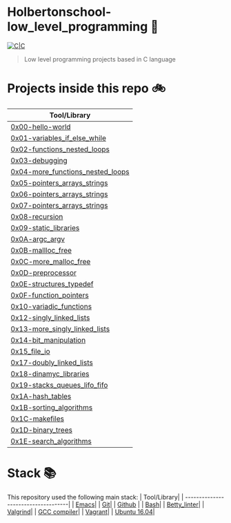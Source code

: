 # Holbertonschool-low_level_programming :floppy_disk:

[![C|C](https://img.shields.io/badge/C-770%20commits-orange.svg)](https://sourcerer.io/edward0rtiz)

> Low level programming projects based in C language

# Projects inside this repo :bike:

| Tool/Library| 
| ------------------------------------| 
| [0x00-hello-world](https://github.com/edward0rtiz/holbertonschool-low_level_programming/tree/master/0x00-hello_world)|
| [0x01-variables_if_else_while](https://github.com/edward0rtiz/holbertonschool-low_level_programming/tree/master/0x01-variables_if_else_while)|
| [0x02-functions_nested_loops](https://github.com/edward0rtiz/holbertonschool-low_level_programming/tree/master/0x02-functions_nested_loops)|
| [0x03-debugging](https://github.com/edward0rtiz/holbertonschool-low_level_programming/tree/master/0x03-debugging)|
| [0x04-more_functions_nested_loops](https://github.com/edward0rtiz/holbertonschool-low_level_programming/tree/master/0x04-more_functions_nested_loops)|
| [0x05-pointers_arrays_strings](https://github.com/edward0rtiz/holbertonschool-low_level_programming/tree/master/0x05-pointers_arrays_strings)|
| [0x06-pointers_arrays_strings](https://github.com/edward0rtiz/holbertonschool-low_level_programming/tree/master/0x06-pointers_arrays_strings)|
| [0x07-pointers_arrays_strings](https://github.com/edward0rtiz/holbertonschool-low_level_programming/tree/master/0x07-pointers_arrays_strings)|
| [0x08-recursion](https://github.com/edward0rtiz/holbertonschool-low_level_programming/tree/master/0x08-recursion)|
| [0x09-static_libraries](https://github.com/edward0rtiz/holbertonschool-low_level_programming/tree/master/0x09-static_libraries)|
| [0x0A-argc_argv](https://github.com/edward0rtiz/holbertonschool-low_level_programming/tree/master/0x0A-argc_argv)|
| [0x0B-mallloc_free](https://github.com/edward0rtiz/holbertonschool-low_level_programming/tree/master/0x0B-mallloc_free)|
| [0x0C-more_malloc_free](https://github.com/edward0rtiz/holbertonschool-low_level_programming/tree/master/0x0C-more_malloc_free)|
| [0x0D-preprocessor](https://github.com/edward0rtiz/holbertonschool-low_level_programming/tree/master/0x0D-preprocessor)|
| [0x0E-structures_typedef](https://github.com/edward0rtiz/holbertonschool-low_level_programming/tree/master/0x0E-structures_typedef)|
| [0x0F-function_pointers](https://github.com/edward0rtiz/holbertonschool-low_level_programming/tree/master/0x0F-function_pointers)|
| [0x10-variadic_functions](https://github.com/edward0rtiz/holbertonschool-low_level_programming/tree/master/0x10-variadic_functions)|
| [0x12-singly_linked_lists](https://github.com/edward0rtiz/holbertonschool-low_level_programming/tree/master/0x12-singly_linked_lists)|
| [0x13-more_singly_linked_lists](https://github.com/edward0rtiz/holbertonschool-low_level_programming/tree/master/0x13-more_singly_linked_lists)|
| [0x14-bit_manipulation](https://github.com/edward0rtiz/holbertonschool-low_level_programming/tree/master/0x14-bit_manipulation)|
| [0x15_file_io](https://github.com/edward0rtiz/holbertonschool-low_level_programming/tree/master/0x15_file_io)|
| [0x17-doubly_linked_lists](https://github.com/edward0rtiz/holbertonschool-low_level_programming/tree/master/0x17-doubly_linked_lists)|
| [0x18-dinamyc_libraries](https://github.com/edward0rtiz/holbertonschool-low_level_programming/tree/master/0x18-dinamyc_libraries)|
| [0x19-stacks_queues_lifo_fifo](https://github.com/edward0rtiz/monty/tree/df9ab3ad3ae6d985abefed3d2b5919577256f8b5)|
| [0x1A-hash_tables](https://github.com/edward0rtiz/holbertonschool-low_level_programming/tree/master/0x1A-hash_tables)|
| [0x1B-sorting_algorithms](https://github.com/edward0rtiz/holbertonschool-low_level_programming/tree/master/0x02-functions_nested_loops)|
| [0x1C-makefiles](https://github.com/edward0rtiz/holbertonschool-low_level_programming/tree/master/0x02-functions_nested_loops)|
| [0x1D-binary_trees](https://github.com/edward0rtiz/0x1D-binary_trees/tree/45c49e3e2faf2f7a0048c03986f9cd97da3e2474)|
| [0x1E-search_algorithms](https://github.com/edward0rtiz/holbertonschool-low_level_programming/tree/master/0x1E-search_algorithms)|


# Stack :books:

This repository used the following main stack:
| Tool/Library| 
| ------------------------------------| 
| [Emacs](https://www.gnu.org/software/emacs/)| 
| [Git](https://git-scm.com/)| 
| [Github](https://github.com/) | 
| [Bash](https://www.gnu.org/software/bash/)| 
| [Betty_linter](https://github.com/holbertonschool/Betty)|
| [Valgrind](https://valgrind.org/)|
| [GCC compiler](https://gcc.gnu.org/)|
| [Vagrant](https://www.vagrantup.com/)|
| [Ubuntu 16.04](https://releases.ubuntu.com/16.04/)|


